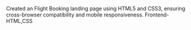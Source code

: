 Created an Flight Booking landing page using HTML5 and CSS3, ensuring cross-browser compatibility and mobile responsiveness. 
Frontend-HTML,CSS
